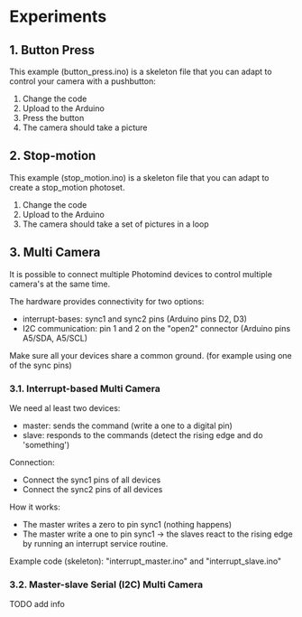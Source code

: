 # Experiments

## 1. Button Press
This example (button_press.ino) is a skeleton file that you can adapt to control your camera with a pushbutton:
 1. Change the code
 2. Upload to the Arduino
 3. Press the button
 4. The camera should take a picture

## 2. Stop-motion
This example (stop_motion.ino) is a skeleton file that you can adapt to create a stop_motion photoset.
 1. Change the code
 2. Upload to the Arduino
 4. The camera should take a set of pictures in a loop
 
## 3. Multi Camera
It is possible to connect multiple Photomind devices to control multiple camera's at the same time.

The hardware provides connectivity for two options:
 * interrupt-bases: sync1 and sync2 pins (Arduino pins D2, D3)
 * I2C communication: pin 1 and 2 on the "open2" connector (Arduino pins A5/SDA, A5/SCL)

Make sure all your devices share a common ground. (for example using one of the sync pins)

### 3.1. Interrupt-based Multi Camera
We need al least two devices:
 * master: sends the command (write a one to a digital pin)
 * slave: responds to the commands (detect the rising edge and do 'something')

Connection:
 * Connect the sync1 pins of all devices
 * Connect the sync2 pins of all devices
 
How it works:
 * The master writes a zero to pin sync1 (nothing happens)
 * The master write a one to pin sync1 -> the slaves react to the rising edge by running an interrupt service routine.
 
Example code (skeleton): "interrupt_master.ino" and "interrupt_slave.ino"

### 3.2. Master-slave Serial (I2C) Multi Camera
TODO add info
